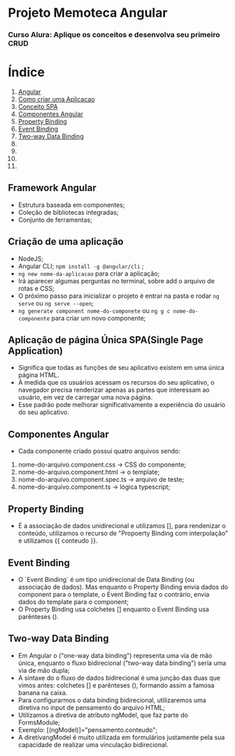 # Projeto Memoteca Angular
### Curso Alura: Aplique os conceitos e desenvolva seu primeiro CRUD

# Índice

 1. [Angular](#angular)
 2. [Como criar uma Aplicacao](#aplicacao)
 3. [Conceito SPA](#spa)
 4. [Componentes Angular](#componentes)
 5. [Property Binding](#property-binding)
 6. [Event Binding](#event-binding)
 7. [Two-way Data Binding](#to-way-data-binding)
 8. [](#)
 9. [](#)
 10. [](#)
 11. [](#)

<div id='angular'/> 

## Framework Angular

- Estrutura baseada em componentes;
- Coleção de bibliotecas integradas;
- Conjunto de ferramentas;

<div id='aplicacao'/> 

## Criação de uma aplicação

- NodeJS;
- Angular CLI; `npm install -g @angular/cli` ;
- `ng new nome-da-aplicacao` para criar a aplicação;
- Irá aparecer algumas perguntas no terminal, sobre add o arquivo de rotas e CSS;
- O próximo passo para inicializar o projeto é entrar na pasta e rodar `ng serve` ou `ng serve --open`; 
- `ng generate component nome-do-componete` ou `ng g c nome-do-componente` para criar um novo componente;


<div id='spa'/> 

## Aplicação de página Única SPA(Single Page Application)

- Significa que todas as funções de seu aplicativo existem em uma única página HTML. 
- À medida que os usuários acessam os recursos do seu aplicativo, o navegador precisa renderizar apenas as partes que interessam ao usuário, em vez de carregar uma nova página. 
- Esse padrão pode melhorar significativamente a experiência do usuário do seu aplicativo.


<div id='componentes'/> 

## Componentes Angular

- Cada componente criado possui  quatro arquivos sendo:
1. nome-do-arquivo.component.css -> CSS do componente;
2. nome-do-arquivo.component.html -> o template;
3. nome-do-arquivo.component.spec.ts -> arquivo de teste;
4. nome-do-arquivo.component.ts -> lógica typescript;

<div id="property-binding"/>

## Property Binding

- É a associação de dados unidirecional e utilizamos [], para rendenizar o conteúdo, utilizamos o recurso de "Propoerty Binding com interpolação" e utilizamos {{ conteudo }}.


<div id='event-binding'/> 

## Event Binding

- O ´Event Binding´ é um tipo unidirecional de Data Binding (ou associação de dados). Mas enquanto o Property Binding envia dados do component para o template, o Event Binding faz o contrário, envia dados do template para o component;
- O Property Binding usa colchetes [] enquanto o Event Binding usa parênteses ().


<div id='to-way-data-binding'/> 

## Two-way Data Binding

- Em Angular o ("one-way data binding") representa uma via de mão única, enquanto o fluxo bidirecional ("two-way data binding") seria uma via de mão dupla;
- A sintaxe do o fluxo de dados bidirecional é uma junção das duas que vimos antes: colchetes [] e parênteses (), formando assim a famosa banana na caixa.
- Para configurarmos o data binding bidirecional, utilizaremos uma diretiva no input de pensamento do arquivo HTML;
- Utilizamos a diretiva de atributo ngModel, que faz parte do FormsModule;
- Exemplo: [(ngModel)]="pensamento.conteudo";
- A diretivangModel é muito utilizada em formulários justamente pela sua capacidade de realizar uma vinculação bidirecional.